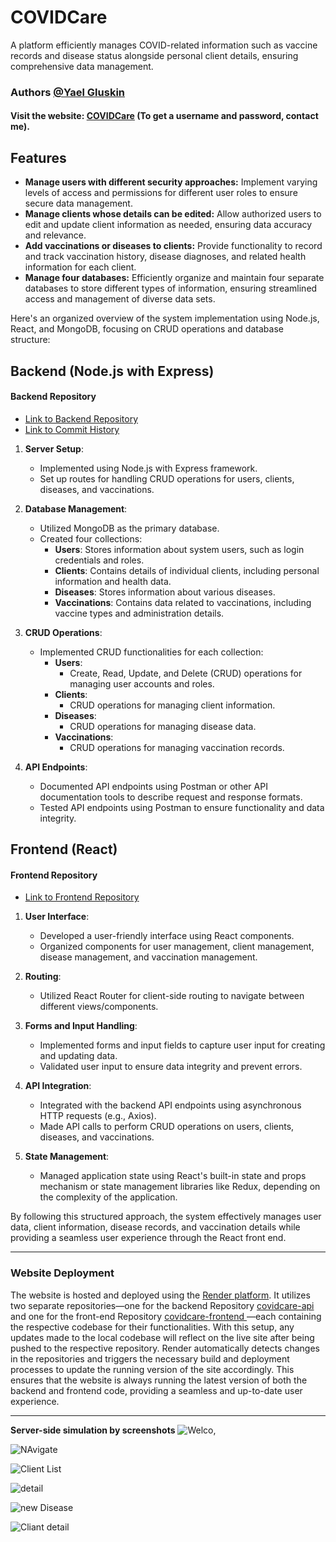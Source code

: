 # COVIDCare

A platform efficiently manages COVID-related information such as vaccine records and disease status alongside personal client details, ensuring comprehensive data management.

### Authors [@Yael Gluskin](https://github.com/YaelGluskin)

#### Visit the website: [COVIDCare](https://covidcare.onrender.com) (To get a username and password, contact me).
  
## Features

- **Manage users with different security approaches:** Implement varying levels of access and permissions for different user roles to ensure secure data management.
- **Manage clients whose details can be edited:** Allow authorized users to edit and update client information as needed, ensuring data accuracy and relevance.
- **Add vaccinations or diseases to clients:** Provide functionality to record and track vaccination history, disease diagnoses, and related health information for each client.
- **Manage four databases:** Efficiently organize and maintain four separate databases to store different types of information, ensuring streamlined access and management of diverse data sets.



Here's an organized overview of the system implementation using Node.js, React, and MongoDB, focusing on CRUD operations and database structure:


## Backend (Node.js with Express)
#### Backend Repository
- [Link to Backend Repository](https://github.com/YaelGluskin/covidcare-api)
- [Link to Commit History](https://github.com/YaelGluskin/COVIDCare/commits/main/ServerSide)

1. **Server Setup**: 
   - Implemented using Node.js with Express framework.
   - Set up routes for handling CRUD operations for users, clients, diseases, and vaccinations.

2. **Database Management**:
   - Utilized MongoDB as the primary database.
   - Created four collections:
     - **Users**: Stores information about system users, such as login credentials and roles.
     - **Clients**: Contains details of individual clients, including personal information and health data.
     - **Diseases**: Stores information about various diseases.
     - **Vaccinations**: Contains data related to vaccinations, including vaccine types and administration details.

3. **CRUD Operations**:
   - Implemented CRUD functionalities for each collection:
     - **Users**: 
       - Create, Read, Update, and Delete (CRUD) operations for managing user accounts and roles.
     - **Clients**: 
       - CRUD operations for managing client information.
     - **Diseases**: 
       - CRUD operations for managing disease data.
     - **Vaccinations**: 
       - CRUD operations for managing vaccination records.

4. **API Endpoints**:
   - Documented API endpoints using Postman or other API documentation tools to describe request and response formats.
   - Tested API endpoints using Postman to ensure functionality and data integrity.


## Frontend (React)
#### Frontend Repository
- [Link to Frontend Repository](https://github.com/YaelGluskin/covidcare-frontend)

1. **User Interface**:
   - Developed a user-friendly interface using React components.
   - Organized components for user management, client management, disease management, and vaccination management.

2. **Routing**:
   - Utilized React Router for client-side routing to navigate between different views/components.

3. **Forms and Input Handling**:
   - Implemented forms and input fields to capture user input for creating and updating data.
   - Validated user input to ensure data integrity and prevent errors.

4. **API Integration**:
   - Integrated with the backend API endpoints using asynchronous HTTP requests (e.g., Axios).
   - Made API calls to perform CRUD operations on users, clients, diseases, and vaccinations.

5. **State Management**:
   - Managed application state using React's built-in state and props mechanism or state management libraries like Redux, depending on the complexity of the application.

By following this structured approach, the system effectively manages user data, client information, disease records, and vaccination details while providing a seamless user experience through the React front end.

---

### Website Deployment

The website is hosted and deployed using the [Render platform](https://render.com/). It utilizes two separate repositories—one for the backend Repository [covidcare-api ](https://github.com/YaelGluskin/covidcare-api) and one for the front-end Repository [covidcare-frontend ](https://github.com/YaelGluskin/covidcare-frontend)—each containing the respective codebase for their functionalities. With this setup, any updates made to the local codebase will reflect on the live site after being pushed to the respective repository. Render automatically detects changes in the repositories and triggers the necessary build and deployment processes to update the running version of the site accordingly. This ensures that the website is always running the latest version of both the backend and frontend code, providing a seamless and up-to-date user experience.

--- 


**Server-side simulation by screenshots**
![Welco,](https://github.com/YaelGluskin/COVIDCare/blob/main/clientside/public/Public.png)

![NAvigate](https://github.com/YaelGluskin/COVIDCare/blob/main/clientside/public/Routing.png)

![Client List](https://github.com/YaelGluskin/COVIDCare/blob/main/clientside/public/clients.png)

![detail](https://github.com/YaelGluskin/COVIDCare/blob/main/clientside/public/client.png)

![new Disease](https://github.com/YaelGluskin/COVIDCare/blob/main/clientside/public/newDis.png)

![Cliant detail](https://github.com/YaelGluskin/COVIDCare/blob/main/clientside/public/createDis.png)




